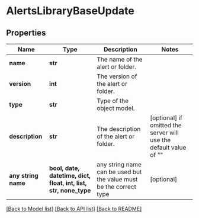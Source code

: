 # AlertsLibraryBaseUpdate


## Properties
Name | Type | Description | Notes
------------ | ------------- | ------------- | -------------
**name** | **str** | The name of the alert or folder. | 
**version** | **int** | The version of the alert or folder. | 
**type** | **str** | Type of the object model. | 
**description** | **str** | The description of the alert or folder. | [optional]  if omitted the server will use the default value of ""
**any string name** | **bool, date, datetime, dict, float, int, list, str, none_type** | any string name can be used but the value must be the correct type | [optional]

[[Back to Model list]](../README.md#documentation-for-models) [[Back to API list]](../README.md#documentation-for-api-endpoints) [[Back to README]](../README.md)


